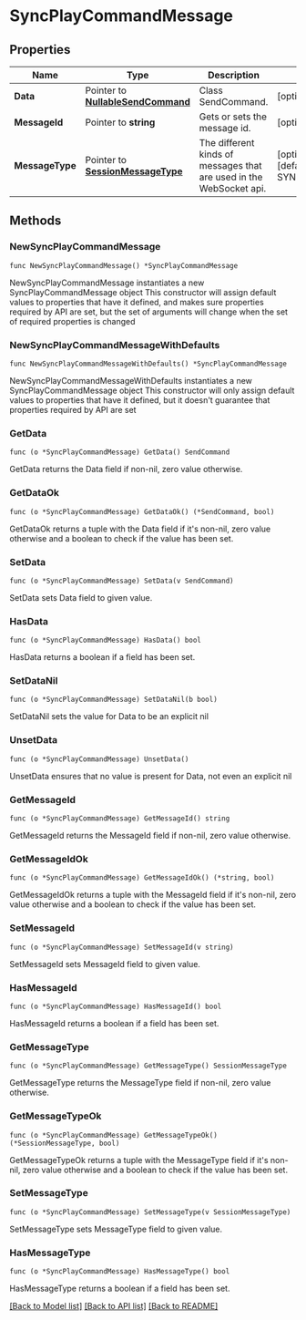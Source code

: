 # SyncPlayCommandMessage

## Properties

Name | Type | Description | Notes
------------ | ------------- | ------------- | -------------
**Data** | Pointer to [**NullableSendCommand**](SendCommand.md) | Class SendCommand. | [optional] 
**MessageId** | Pointer to **string** | Gets or sets the message id. | [optional] 
**MessageType** | Pointer to [**SessionMessageType**](SessionMessageType.md) | The different kinds of messages that are used in the WebSocket api. | [optional] [readonly] [default to SYNC_PLAY_COMMAND]

## Methods

### NewSyncPlayCommandMessage

`func NewSyncPlayCommandMessage() *SyncPlayCommandMessage`

NewSyncPlayCommandMessage instantiates a new SyncPlayCommandMessage object
This constructor will assign default values to properties that have it defined,
and makes sure properties required by API are set, but the set of arguments
will change when the set of required properties is changed

### NewSyncPlayCommandMessageWithDefaults

`func NewSyncPlayCommandMessageWithDefaults() *SyncPlayCommandMessage`

NewSyncPlayCommandMessageWithDefaults instantiates a new SyncPlayCommandMessage object
This constructor will only assign default values to properties that have it defined,
but it doesn't guarantee that properties required by API are set

### GetData

`func (o *SyncPlayCommandMessage) GetData() SendCommand`

GetData returns the Data field if non-nil, zero value otherwise.

### GetDataOk

`func (o *SyncPlayCommandMessage) GetDataOk() (*SendCommand, bool)`

GetDataOk returns a tuple with the Data field if it's non-nil, zero value otherwise
and a boolean to check if the value has been set.

### SetData

`func (o *SyncPlayCommandMessage) SetData(v SendCommand)`

SetData sets Data field to given value.

### HasData

`func (o *SyncPlayCommandMessage) HasData() bool`

HasData returns a boolean if a field has been set.

### SetDataNil

`func (o *SyncPlayCommandMessage) SetDataNil(b bool)`

 SetDataNil sets the value for Data to be an explicit nil

### UnsetData
`func (o *SyncPlayCommandMessage) UnsetData()`

UnsetData ensures that no value is present for Data, not even an explicit nil
### GetMessageId

`func (o *SyncPlayCommandMessage) GetMessageId() string`

GetMessageId returns the MessageId field if non-nil, zero value otherwise.

### GetMessageIdOk

`func (o *SyncPlayCommandMessage) GetMessageIdOk() (*string, bool)`

GetMessageIdOk returns a tuple with the MessageId field if it's non-nil, zero value otherwise
and a boolean to check if the value has been set.

### SetMessageId

`func (o *SyncPlayCommandMessage) SetMessageId(v string)`

SetMessageId sets MessageId field to given value.

### HasMessageId

`func (o *SyncPlayCommandMessage) HasMessageId() bool`

HasMessageId returns a boolean if a field has been set.

### GetMessageType

`func (o *SyncPlayCommandMessage) GetMessageType() SessionMessageType`

GetMessageType returns the MessageType field if non-nil, zero value otherwise.

### GetMessageTypeOk

`func (o *SyncPlayCommandMessage) GetMessageTypeOk() (*SessionMessageType, bool)`

GetMessageTypeOk returns a tuple with the MessageType field if it's non-nil, zero value otherwise
and a boolean to check if the value has been set.

### SetMessageType

`func (o *SyncPlayCommandMessage) SetMessageType(v SessionMessageType)`

SetMessageType sets MessageType field to given value.

### HasMessageType

`func (o *SyncPlayCommandMessage) HasMessageType() bool`

HasMessageType returns a boolean if a field has been set.


[[Back to Model list]](../README.md#documentation-for-models) [[Back to API list]](../README.md#documentation-for-api-endpoints) [[Back to README]](../README.md)


